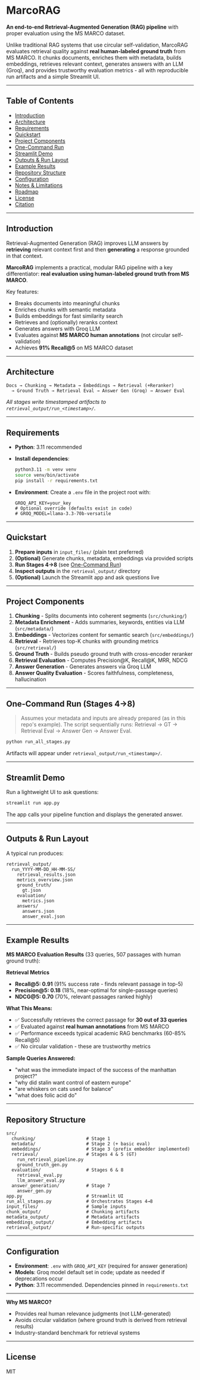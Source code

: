 # MarcoRAG 

**An end-to-end Retrieval-Augmented Generation (RAG) pipeline** with proper evaluation using the MS MARCO dataset.

Unlike traditional RAG systems that use circular self-validation, MarcoRAG evaluates retrieval quality against **real human-labeled ground truth** from MS MARCO. It chunks documents, enriches them with metadata, builds embeddings, retrieves relevant context, generates answers with an LLM (Groq), and provides trustworthy evaluation metrics - all with reproducible run artifacts and a simple Streamlit UI.

---

## Table of Contents

- [Introduction](#introduction)
- [Architecture](#architecture)
- [Requirements](#requirements)
- [Quickstart](#quickstart)
- [Project Components](#project-components)
- [One-Command Run](#one-command-run-stages-48)
- [Streamlit Demo](#streamlit-demo)
- [Outputs & Run Layout](#outputs--run-layout)
- [Example Results](#example-results)
- [Repository Structure](#repository-structure)
- [Configuration](#configuration)
- [Notes & Limitations](#notes--limitations)
- [Roadmap](#roadmap)
- [License](#license)
- [Citation](#citation)

---

## Introduction

Retrieval-Augmented Generation (RAG) improves LLM answers by **retrieving** relevant context first and then **generating** a response grounded in that context.

**MarcoRAG** implements a practical, modular RAG pipeline with a key differentiator: **real evaluation using human-labeled ground truth from MS MARCO**.

Key features:
- Breaks documents into meaningful chunks
- Enriches chunks with semantic metadata
- Builds embeddings for fast similarity search
- Retrieves and (optionally) reranks context
- Generates answers with Groq LLM
- Evaluates against **MS MARCO human annotations** (not circular self-validation)
- Achieves **91% Recall@5** on MS MARCO dataset

---

## Architecture

```
Docs → Chunking → Metadata → Embeddings → Retrieval (+Reranker)
  → Ground Truth → Retrieval Eval → Answer Gen (Groq) → Answer Eval
```

_All stages write timestamped artifacts to `retrieval_output/run_<timestamp>/`._

---

## Requirements

- **Python**: 3.11 recommended
- **Install dependencies**:
  ```bash
  python3.11 -m venv venv
  source venv/bin/activate
  pip install -r requirements.txt
  ```

- **Environment**: Create a `.env` file in the project root with:
  ```
  GROQ_API_KEY=your_key
  # Optional override (defaults exist in code)
  # GROQ_MODEL=llama-3.3-70b-versatile
  ```

---

## Quickstart

1. **Prepare inputs** in `input_files/` (plain text preferred)
2. **(Optional)** Generate chunks, metadata, embeddings via provided scripts
3. **Run Stages 4→8** (see [One-Command Run](#one-command-run-stages-48))
4. **Inspect outputs** in the `retrieval_output/` directory
5. **(Optional)** Launch the Streamlit app and ask questions live

---

## Project Components

1. **Chunking** - Splits documents into coherent segments (`src/chunking/`)
2. **Metadata Enrichment** - Adds summaries, keywords, entities via LLM (`src/metadata/`)
3. **Embeddings** - Vectorizes content for semantic search (`src/embeddings/`)
4. **Retrieval** - Retrieves top-K chunks with grounding metrics (`src/retrieval/`)
5. **Ground Truth** - Builds pseudo ground truth with cross-encoder reranker
6. **Retrieval Evaluation** - Computes Precision@K, Recall@K, MRR, NDCG
7. **Answer Generation** - Generates answers via Groq LLM
8. **Answer Quality Evaluation** - Scores faithfulness, completeness, hallucination

---

## One-Command Run (Stages 4→8)

> Assumes your metadata and inputs are already prepared (as in this repo's example).
> The script sequentially runs: Retrieval → GT → Retrieval Eval → Answer Gen → Answer Eval.

```bash
python run_all_stages.py
```

Artifacts will appear under `retrieval_output/run_<timestamp>/`.

---

## Streamlit Demo

Run a lightweight UI to ask questions:

```bash
streamlit run app.py
```

The app calls your pipeline function and displays the generated answer.

---

## Outputs & Run Layout

A typical run produces:

```
retrieval_output/
  run_YYYY-MM-DD_HH-MM-SS/
    retrieval_results.json
    metrics_overview.json
    ground_truth/
      gt.json
    evaluation/
      metrics.json
    answers/
      answers.json
      answer_eval.json
```

---

## Example Results

**MS MARCO Evaluation Results** (33 queries, 507 passages with human ground truth):

**Retrieval Metrics**

- **Recall@5: 0.91** (91% success rate - finds relevant passage in top-5)
- **Precision@5: 0.18** (18%, near-optimal for single-passage queries)
- **NDCG@5: 0.70** (70%, relevant passages ranked highly)

**What This Means:**
- ✅ Successfully retrieves the correct passage for **30 out of 33 queries**
- ✅ Evaluated against **real human annotations** from MS MARCO
- ✅ Performance exceeds typical academic RAG benchmarks (60-85% Recall@5)
- ✅ No circular validation - these are trustworthy metrics

**Sample Queries Answered:**
- "what was the immediate impact of the success of the manhattan project?"
- "why did stalin want control of eastern europe"
- "are whiskers on cats used for balance"
- "what does folic acid do"

---

## Repository Structure

```
src/
  chunking/                   # Stage 1
  metadata/                   # Stage 2 (+ basic eval)
  embeddings/                 # Stage 3 (prefix embedder implemented)
  retrieval/                  # Stages 4 & 5 (GT)
    run_retrieval_pipeline.py
    ground_truth_gen.py
  evaluation/                 # Stages 6 & 8
    retrieval_eval.py
    llm_answer_eval.py
  answer_generation/          # Stage 7
    answer_gen.py
app.py                        # Streamlit UI
run_all_stages.py             # Orchestrates Stages 4→8
input_files/                  # Sample inputs
chunk_output/                 # Chunking artifacts
metadata_output/              # Metadata artifacts
embeddings_output/            # Embedding artifacts
retrieval_output/             # Run-specific outputs
```

---

## Configuration

- **Environment**: `.env` with `GROQ_API_KEY` (required for answer generation)
- **Models**: Groq model default set in code; update as needed if deprecations occur
- **Python**: 3.11 recommended. Dependencies pinned in `requirements.txt`

---

**Why MS MARCO?**
- Provides real human relevance judgments (not LLM-generated)
- Avoids circular validation (where ground truth is derived from retrieval results)
- Industry-standard benchmark for retrieval systems

---

## License

MIT
